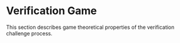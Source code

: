 # Verification Game

This section describes game theoretical properties of the verification challenge process.